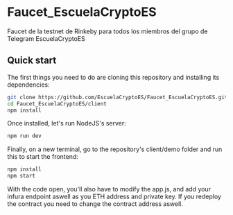 # Faucet_EscuelaCryptoES

Faucet de la testnet de Rinkeby para todos los miembros del grupo de Telegram EscuelaCryptoES

## Quick start

The first things you need to do are cloning this repository and installing its
dependencies:

```sh
git clone https://github.com/EscuelaCryptoES/Faucet_EscuelaCryptoES.git
cd Faucet_EscuelaCryptoES/client
npm install
```

Once installed, let's run NodeJS's server:

```sh
npm run dev
```

Finally, on a new terminal, go to the repository's client/demo folder and run this to start the frontend:

```sh
npm install
npm start
```

With the code open, you'll also have to modify the app.js, and add your infura endpoint aswell as you ETH address and private key.
If you redeploy the contract you need to change the contract address aswell.